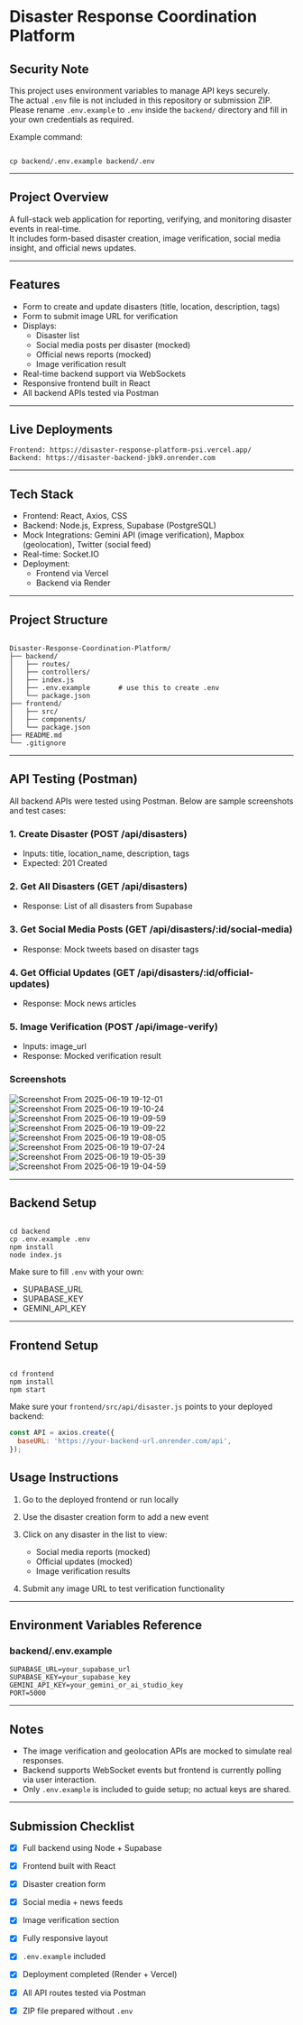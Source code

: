 
# Disaster Response Coordination Platform

## Security Note

This project uses environment variables to manage API keys securely.  
The actual `.env` file is not included in this repository or submission ZIP.  
Please rename `.env.example` to `.env` inside the `backend/` directory and fill in your own credentials as required.

Example command:

```

cp backend/.env.example backend/.env

```

---

## Project Overview

A full-stack web application for reporting, verifying, and monitoring disaster events in real-time.  
It includes form-based disaster creation, image verification, social media insight, and official news updates.

---

## Features

- Form to create and update disasters (title, location, description, tags)
- Form to submit image URL for verification
- Displays:
  - Disaster list
  - Social media posts per disaster (mocked)
  - Official news reports (mocked)
  - Image verification result
- Real-time backend support via WebSockets
- Responsive frontend built in React
- All backend APIs tested via Postman

---


## Live Deployments

```
Frontend: https://disaster-response-platform-psi.vercel.app/
Backend: https://disaster-backend-jbk9.onrender.com
```



---

## Tech Stack

- Frontend: React, Axios, CSS
- Backend: Node.js, Express, Supabase (PostgreSQL)
- Mock Integrations: Gemini API (image verification), Mapbox (geolocation), Twitter (social feed)
- Real-time: Socket.IO
- Deployment: 
  - Frontend via Vercel
  - Backend via Render

---

## Project Structure

```

Disaster-Response-Coordination-Platform/
├── backend/
│   ├── routes/
│   ├── controllers/
│   ├── index.js
│   ├── .env.example       # use this to create .env
│   └── package.json
├── frontend/
│   ├── src/
│   ├── components/
│   └── package.json
├── README.md
└── .gitignore

```

---

## API Testing (Postman)

All backend APIs were tested using Postman. Below are sample screenshots and test cases:

### 1. Create Disaster (POST /api/disasters)
- Inputs: title, location_name, description, tags
- Expected: 201 Created

### 2. Get All Disasters (GET /api/disasters)
- Response: List of all disasters from Supabase

### 3. Get Social Media Posts (GET /api/disasters/:id/social-media)
- Response: Mock tweets based on disaster tags

### 4. Get Official Updates (GET /api/disasters/:id/official-updates)
- Response: Mock news articles

### 5. Image Verification (POST /api/image-verify)
- Inputs: image_url
- Response: Mocked verification result

### Screenshots

![Screenshot From 2025-06-19 19-12-01](https://github.com/user-attachments/assets/2ba9ebf5-bb53-43a1-98c4-a3902c727991)
![Screenshot From 2025-06-19 19-10-24](https://github.com/user-attachments/assets/c61a63b4-ec79-4981-bd0d-10dbd1459fe4)
![Screenshot From 2025-06-19 19-09-59](https://github.com/user-attachments/assets/ac158c66-0977-4c45-acae-fd624349f5dd)
![Screenshot From 2025-06-19 19-09-22](https://github.com/user-attachments/assets/3a9e5e30-39b1-4202-8fce-f8c5ac5b612f)
![Screenshot From 2025-06-19 19-08-05](https://github.com/user-attachments/assets/b5c277e3-a01c-48c6-a039-dce1fc7775f9)
![Screenshot From 2025-06-19 19-07-24](https://github.com/user-attachments/assets/01442ede-def8-4724-b0f9-8b1a587e3ee9)
![Screenshot From 2025-06-19 19-05-39](https://github.com/user-attachments/assets/ac44ae16-abb5-411c-8ec3-bb62acd3ecce)
![Screenshot From 2025-06-19 19-04-59](https://github.com/user-attachments/assets/7088a5c0-aa08-422e-a017-6c9557651ca2)




---

## Backend Setup

```

cd backend
cp .env.example .env
npm install
node index.js

```

Make sure to fill `.env` with your own:

- SUPABASE_URL
- SUPABASE_KEY
- GEMINI_API_KEY

---

## Frontend Setup

```

cd frontend
npm install
npm start

````

Make sure your `frontend/src/api/disaster.js` points to your deployed backend:

```js
const API = axios.create({
  baseURL: 'https://your-backend-url.onrender.com/api',
});
````



## Usage Instructions

1. Go to the deployed frontend or run locally
2. Use the disaster creation form to add a new event
3. Click on any disaster in the list to view:

   * Social media reports (mocked)
   * Official updates (mocked)
   * Image verification results
4. Submit any image URL to test verification functionality

---

## Environment Variables Reference

### backend/.env.example

```
SUPABASE_URL=your_supabase_url
SUPABASE_KEY=your_supabase_key
GEMINI_API_KEY=your_gemini_or_ai_studio_key
PORT=5000
```

---

## Notes

* The image verification and geolocation APIs are mocked to simulate real responses.
* Backend supports WebSocket events but frontend is currently polling via user interaction.
* Only `.env.example` is included to guide setup; no actual keys are shared.

---

## Submission Checklist

* [x] Full backend using Node + Supabase
* [x] Frontend built with React
* [x] Disaster creation form
* [x] Social media + news feeds
* [x] Image verification section
* [x] Fully responsive layout
* [x] `.env.example` included
* [x] Deployment completed (Render + Vercel)
* [x] All API routes tested via Postman
* [x] ZIP file prepared without `.env`


